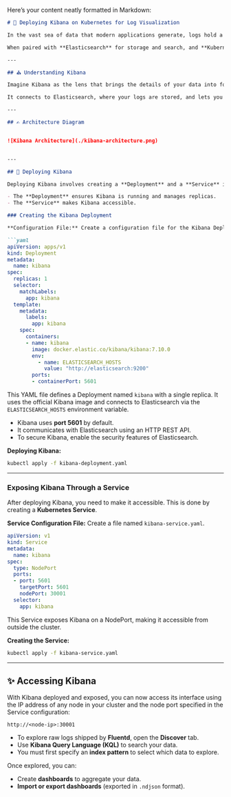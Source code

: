 Here’s your content neatly formatted in Markdown:

````markdown
# 📜 Deploying Kibana on Kubernetes for Log Visualization

In the vast sea of data that modern applications generate, logs hold a treasure trove of insights. Visualizing and analyzing these logs can be like navigating through a dense fog without a compass. This is where **Kibana**, a powerful open-source visualization tool, comes into play.  

When paired with **Elasticsearch** for storage and search, and **Kubernetes** for orchestration, it forms a robust setup for managing application logs. This guide will walk you through deploying Kibana on Kubernetes to tap into the insights your logs offer.

---

## ⛪ Understanding Kibana

Imagine Kibana as the lens that brings the details of your data into focus, allowing you to navigate through the complexities with ease.  

It connects to Elasticsearch, where your logs are stored, and lets you create visualizations such as charts and graphs. These visualizations are then organized into **dashboards**, providing you with insights at a glance.

---

## ✍ Architecture Diagram


![Kibana Architecture](./kibana-architecture.png)


---

## 🚀 Deploying Kibana

Deploying Kibana involves creating a **Deployment** and a **Service** in Kubernetes.  

- The **Deployment** ensures Kibana is running and manages replicas.  
- The **Service** makes Kibana accessible.

### Creating the Kibana Deployment

**Configuration File:** Create a configuration file for the Kibana Deployment and name it `kibana-deployment.yaml`.

```yaml
apiVersion: apps/v1
kind: Deployment
metadata:
  name: kibana
spec:
  replicas: 1
  selector:
    matchLabels:
      app: kibana
  template:
    metadata:
      labels:
        app: kibana
    spec:
      containers:
      - name: kibana
        image: docker.elastic.co/kibana/kibana:7.10.0
        env:
          - name: ELASTICSEARCH_HOSTS
            value: "http://elasticsearch:9200"
        ports:
        - containerPort: 5601
````

This YAML file defines a Deployment named `kibana` with a single replica.
It uses the official Kibana image and connects to Elasticsearch via the `ELASTICSEARCH_HOSTS` environment variable.

* Kibana uses **port 5601** by default.
* It communicates with Elasticsearch using an HTTP REST API.
* To secure Kibana, enable the security features of Elasticsearch.

**Deploying Kibana:**

```bash
kubectl apply -f kibana-deployment.yaml
```

---

### Exposing Kibana Through a Service

After deploying Kibana, you need to make it accessible. This is done by creating a **Kubernetes Service**.

**Service Configuration File:** Create a file named `kibana-service.yaml`.

```yaml
apiVersion: v1
kind: Service
metadata:
  name: kibana
spec:
  type: NodePort
  ports:
  - port: 5601
    targetPort: 5601
    nodePort: 30001
  selector:
    app: kibana
```

This Service exposes Kibana on a NodePort, making it accessible from outside the cluster.

**Creating the Service:**

```bash
kubectl apply -f kibana-service.yaml
```

---

## ✨ Accessing Kibana

With Kibana deployed and exposed, you can now access its interface using the IP address of any node in your cluster and the node port specified in the Service configuration:

```
http://<node-ip>:30001
```

* To explore raw logs shipped by **Fluentd**, open the **Discover** tab.
* Use **Kibana Query Language (KQL)** to search your data.
* You must first specify an **index pattern** to select which data to explore.

Once explored, you can:

* Create **dashboards** to aggregate your data.
* **Import or export dashboards** (exported in `.ndjson` format).
